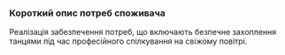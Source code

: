 ### Короткий опис потреб споживача

Реалізація забезпечення потреб, що включають безпечне захоплення танцями під час професійного спілкування на свіжому повітрі.
